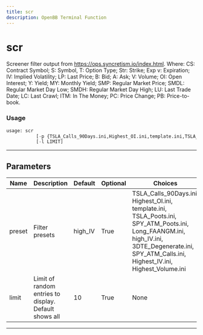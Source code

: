 ```yaml
---
title: scr
description: OpenBB Terminal Function
---
```


# scr

Screener filter output from https://ops.syncretism.io/index.html. Where: CS: Contract Symbol; S: Symbol, T: Option Type; Str: Strike; Exp v: Expiration; IV: Implied Volatility; LP: Last Price; B: Bid; A: Ask; V: Volume; OI: Open Interest; Y: Yield; MY: Monthly Yield; SMP: Regular Market Price; SMDL: Regular Market Day Low; SMDH: Regular Market Day High; LU: Last Trade Date; LC: Last Crawl; ITM: In The Money; PC: Price Change; PB: Price-to-book.

### Usage

```python
usage: scr
           [-p {TSLA_Calls_90Days.ini,Highest_OI.ini,template.ini,TSLA_Poots.ini,SPY_ATM_Poots.ini,Long_FAANGM.ini,high_IV.ini,3DTE_Degenerate.ini,SPY_ATM_Calls.ini,Highest_IV.ini,Highest_Volume.ini}]
           [-l LIMIT]
```

---

## Parameters

| Name | Description | Default | Optional | Choices |
| ---- | ----------- | ------- | -------- | ------- |
| preset | Filter presets | high_IV | True | TSLA_Calls_90Days.ini, Highest_OI.ini, template.ini, TSLA_Poots.ini, SPY_ATM_Poots.ini, Long_FAANGM.ini, high_IV.ini, 3DTE_Degenerate.ini, SPY_ATM_Calls.ini, Highest_IV.ini, Highest_Volume.ini |
| limit | Limit of random entries to display. Default shows all | 10 | True | None |
---

